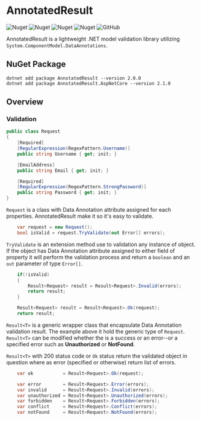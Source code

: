 # AnnotatedResult
![Nuget](https://img.shields.io/nuget/v/AnnotatedResult)
![Nuget](https://img.shields.io/nuget/dt/AnnotatedResult?style=flat)
![Nuget](https://img.shields.io/nuget/v/AnnotatedResult.AspNetCore)
![Nuget](https://img.shields.io/nuget/dt/AnnotatedResult.AspNetCore?style=flat)
![GitHub](https://img.shields.io/github/license/aliastopan/AnnotatedResult)

AnnotatedResult is a lightweight .NET model validation library utilizing `System.ComponentModel.DataAnnotations`.

## NuGet Package
```
dotnet add package AnnotatedResult --version 2.0.0
dotnet add package AnnotatedResult.AspNetCore --version 2.1.0
```

## Overview

### Validation

``` csharp
public class Request
{
    [Required]
    [RegularExpression(RegexPattern.Username)]
    public string Username { get; init; }

    [EmailAddress]
    public string Email { get; init; }

    [Required]
    [RegularExpression(RegexPattern.StrongPassword)]
    public string Password { get; init; }
}
```
`Request` is a class with Data Annotation attribute assigned for each properties. AnnotatedResult make it so it's easy to validate.

``` csharp
    var request = new Request();
    bool isValid = request.TryValidate(out Error[] errors);
```
`TryValidate` is an extension method use to validation any instance of object. If the object has Data Annotation attribute assigned to either field of property it will perform the validation process and return a `boolean` and an `out` parameter of type `Error[]`.

``` csharp
    if(!isValid)
    {
        Result<Request> result = Result<Request>.Invalid(errors);
        return result;
    }

    Result<Request> result = Result<Request>.Ok(request);
    return result;
```
`Result<T>` is a generic wrapper class that encapsulate Data Annotation validation result. The example above it hold the generic type of `Request`. `Result<T>` can be modified whether the is a success or an error--or a specified error such as **Unauthorized** or **NotFound**.

`Result<T>` with 200 status code or `Ok` status return the validated object in question where as error (specified or otherwise) return list of errors.

``` csharp
    var ok           = Result<Request>.Ok(request);

    var error        = Result<Request>.Error(errors);
    var invalid      = Result<Request>.Invalid(errors);
    var unauthorized = Result<Request>.Unauthorized(errors);
    var forbidden    = Result<Request>.Forbidden(errors);
    var conflict     = Result<Request>.Conflict(errors);
    var notFound     = Result<Request>.NotFound(errors);
```


